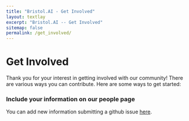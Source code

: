 ```yaml
---
title: "Bristol.AI - Get Involved"
layout: textlay
excerpt: "Bristol.AI -- Get Involved"
sitemap: false
permalink: /get_involved/
---
```


# Get Involved

Thank you for your interest in getting involved with our community! There are various ways you can contribute. Here are some ways to get started:

###  Include your information on our people page

You can add new information submitting a github issue [here](https://github.com/IntelligentSystemsLaboratory/bristol-ai/issues/new/choose). 
